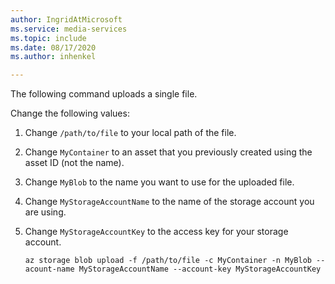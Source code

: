 ```yaml
---
author: IngridAtMicrosoft
ms.service: media-services 
ms.topic: include
ms.date: 08/17/2020
ms.author: inhenkel

---
```


<!-- ### Upload files with the CLI -->

The following command uploads a single file.  

Change the following values:

1. Change `/path/to/file` to your local path of the file.  
1. Change `MyContainer` to an asset that you previously created using the asset ID (not the name).
1. Change `MyBlob` to the name you want to use for the uploaded file.
1. Change `MyStorageAccountName` to the name of the storage account you are using.
1. Change `MyStorageAccountKey` to the access key for your storage account.

    ```azurecli
    az storage blob upload -f /path/to/file -c MyContainer -n MyBlob --acount-name MyStorageAccountName --account-key MyStorageAccountKey
    ```
